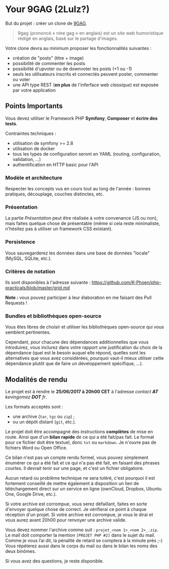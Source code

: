Your 9GAG (2Lulz?)
==================

But du projet : créer un clone de [9GAG](https://9gag.com/).

> 9gag (prononcé « nine gag » en anglais) est un site web humoristique rédigé
> en anglais, basé sur le partage d'images.

Votre clone devra au minimum proposer les fonctionnalités suivantes :
* création de "posts" (titre + image)
* possibilité de commenter les posts
* possibilité d'upvoter ou de downvoter les posts (+1 ou -1)
* seuls les utilisateurs inscrits et connectés peuvent poster, commenter ou
  voter
* une API type REST (**en plus** de l'inferface web *classique*) est exposée par
  votre application

## Points Importants

Vous devez utiliser le Framework PHP **Symfony**, **Composer** et **écrire des tests**.

Contraintes techniques :
* utilisation de symfony >= 2.8
* utilisation de docker
* tous les types de configuration seront en YAML (routing, configuration,
  validation, …)
* authentification en HTTP basic pour l'API

### Modèle et architecture

Respecter les concepts vus en cours tout au long de l'année : bonnes pratiques,
découplage, couches distinctes, etc.

### Présentation

La partie _Présentation_ peut être réalisée à votre convenance (JS ou non), mais
faites quelque chose de présentable (même si cela reste minimaliste, n'hésitez
pas à utiliser un framework CSS existant).

### Persistence

Vous sauvegarderez les données dans une base de données "locale" (MySQL, SQLite,
etc.).

### Critères de notation

Ils sont disponibles à l'adresse suivante : https://github.com/K-Phoen/php-practicals/blob/master/grid.md

**Note :** vous pouvez participer à leur élaboration en me faisant des Pull Requests !

### Bundles et bibliothèques open-source

Vous êtes libres de choisir et utiliser les bibliothèques open-source qui vous
semblent pertinentes.

Cependant, pour chacune des dépendances additionnelles que vous introduirez,
vous inclurez dans votre rapport une justification du choix de la dépendance
(quel est le besoin auquel elle répond, quelles sont les alternatives que vous
avez considérées, pourquoi vaut-il mieux utiliser cette dépendance plutôt que de
faire un développement spécifique, …).

## Modalités de rendu

Le projet est à rendre le **25/06/2017 à 20h00 CET** à l'adresse *contact __AT__ kevingomez __DOT__ fr*.

Les formats acceptés sont :

* une archive (`tar`, `tgz` ou `zip`) ;
* ou un dépôt distant (`git`, etc.).

Le projet doit être accompagné des instructions **complètes** de mise en route.
Ainsi que d'un **bilan rapide** de ce qui a été fait/pas fait. Le format pour ce
fichier doit être textuel, donc `txt` ou `markdown`. Je n'ouvre pas de fichiers
Word ou Open Office.

Ce bilan n'est pas un compte rendu formel, vous pouvez simplement énumérer ce
qui a été fait et ce qui n'a pas été fait, en faisant des phrases courtes. Il
devrait tenir sur une page, et c'est un fichier obligatoire.

Aucun retard ou problème technique ne sera toléré, c'est pourquoi il est
fortement conseillé de mettre également à disposition un lien de téléchargement
direct sur un service en ligne (ownCloud, Dropbox, Ubuntu One, Google Drive,
etc.).

Si votre archive est corrompue, vous serez défaillant, faites en sorte d'envoyer
quelque chose de correct. Je vérifierai ce point à chaque réception d'un projet.
Si votre archive est corrompue, je vous le dirai et vous aurez avant 20h00 pour
renvoyer une archive valide.

Vous devez nommer l'archive comme suit : `projet_<nom 1>_<nom 2>_.zip`. Le mail
doit comporter la mention `[PROJET PHP #2]` dans le sujet du mail. Comme je vous
l’ai dit, la pénalité de retard se comptera à la minute près ;-)
Vous répéterez aussi dans le corps du mail ou dans le bilan les noms des deux
binômes.

Si vous avez des questions, je reste disponible.
